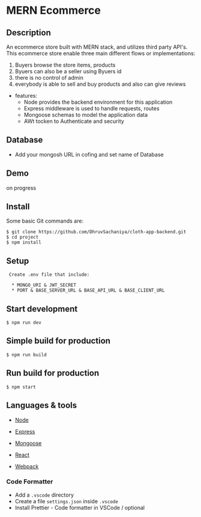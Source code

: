 # MERN Ecommerce

## Description

An ecommerce store built with MERN stack, and utilizes third party API's. This ecommerce store enable three main different flows or implementations:

1. Buyers browse the store items, products
2. Byuers can also be a seller using Byuers id
3. there is no control of admin
4. everybody is able to sell and buy products and also can give reviews  


* features:
  * Node provides the backend environment for this application
  * Express middleware is used to handle requests, routes
  * Mongoose schemas to model the application data
  * AWt tocken to Authenticate and security


## Database

* Add your mongosh URL in cofing and set name of Database 

## Demo

on progress

## Install

Some basic Git commands are:

```
$ git clone https://github.com/DhruvSachaniya/cloth-app-backend.git
$ cd project
$ npm install
```

## Setup

```
 Create .env file that include:

  * MONGO_URI & JWT_SECRET
  * PORT & BASE_SERVER_URL & BASE_API_URL & BASE_CLIENT_URL

```

## Start development

```
$ npm run dev
```

## Simple build for production

```
$ npm run build
```

## Run build for production

```
$ npm start
```


## Languages & tools

- [Node](https://nodejs.org/en/)

- [Express](https://expressjs.com/)

- [Mongoose](https://mongoosejs.com/)

- [React](https://reactjs.org/)

- [Webpack](https://webpack.js.org/)


### Code Formatter

- Add a `.vscode` directory
- Create a file `settings.json` inside `.vscode`
- Install Prettier - Code formatter in VSCode / optional